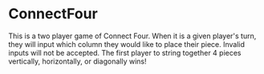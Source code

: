 # ConnectFour

This is a two player game of Connect Four. When it is a given player's turn, they will input which column they would like to place their piece. Invalid inputs will not be accepted. The first player to string together 4 pieces vertically, horizontally, or diagonally wins!
